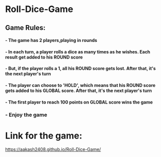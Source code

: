 # Roll-Dice-Game

## Game Rules:
#### - The game has 2 players,playing in rounds

#### - In each turn, a player rolls a dice as many times as he wishes. Each result get added to his ROUND score

#### - But, if the player rolls a 1, all his ROUND score gets lost. After that, it's the next player's turn

#### - The player can choose to 'HOLD', which means that his ROUND score gets added to his GLOBAL score. After that, it's the next player's turn

#### - The first player to reach 100 points on GLOBAL score wins the game
### - Enjoy  the game

# Link for the game:
https://aakash2408.github.io/Roll-Dice-Game/
